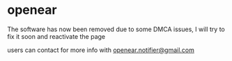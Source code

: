 
# openear
The software has now been removed due to some DMCA issues, I will try to fix it soon and reactivate the page

users can contact for more info with openear.notifier@gmail.com
